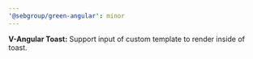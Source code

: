 ```yaml
---
'@sebgroup/green-angular': minor
---
```


**V-Angular Toast:** Support input of custom template to render inside of toast.
